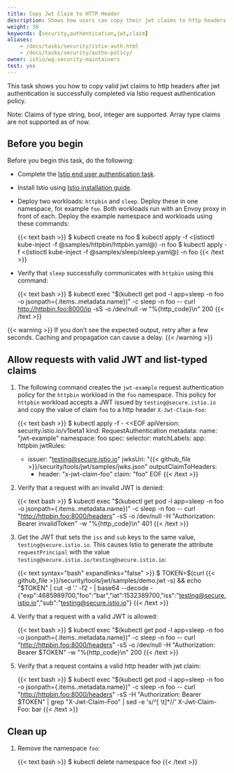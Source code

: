 ```yaml
---
title: Copy Jwt Claim to HTTP Header
description: Shows how users can copy their jwt claims to http headers.
weight: 30
keywords: [security,authentication,jwt,claim]
aliases:
    - /docs/tasks/security/istio-auth.html
    - /docs/tasks/security/authn-policy/
owner: istio/wg-security-maintainers
test: yes
---
```

 
This task shows you how to copy valid jwt claims to http headers after jwt authentication is successfully completed via Istio request authentication policy. 
 
Note: Claims of type string, bool, integer are supported. Array type claims are not supported as of now.
 
## Before you begin
 
Before you begin this task, do the following:
 
* Complete the [Istio end user authentication task](/docs/tasks/security/authentication/authn-policy/#end-user-authentication).
 
* Install Istio using [Istio installation guide](/docs/setup/install/istioctl/).
 
* Deploy two workloads: `httpbin` and `sleep`. Deploy these in one namespace,
for example `foo`. Both workloads run with an Envoy proxy in front of each.
Deploy the example namespace and workloads using these commands:
 
    {{< text bash >}}
    $ kubectl create ns foo
    $ kubectl apply -f <(istioctl kube-inject -f @samples/httpbin/httpbin.yaml@) -n foo
    $ kubectl apply -f <(istioctl kube-inject -f @samples/sleep/sleep.yaml@) -n foo
    {{< /text >}}
 
* Verify that `sleep` successfully communicates with `httpbin` using this command:
 
    {{< text bash >}}
    $ kubectl exec "$(kubectl get pod -l app=sleep -n foo -o jsonpath={.items..metadata.name})" -c sleep -n foo -- curl http://httpbin.foo:8000/ip -sS -o /dev/null -w "%{http_code}\n"
    200
    {{< /text >}}
 
{{< warning >}}
If you don’t see the expected output, retry after a few seconds.
Caching and propagation can cause a delay.
{{< /warning >}}
 
## Allow requests with valid JWT and list-typed claims
 
1. The following command creates the `jwt-example` request authentication policy
for the `httpbin` workload in the `foo` namespace. This policy for `httpbin` workload
accepts a JWT issued by `testing@secure.istio.io` and copy the value of claim `foo` to a http header `X-Jwt-Claim-Foo`:
 
    {{< text bash >}}
    $ kubectl apply -f - <<EOF
    apiVersion: security.istio.io/v1beta1
    kind: RequestAuthentication
    metadata:
      name: "jwt-example"
      namespace: foo
    spec:
      selector:
        matchLabels:
          app: httpbin
      jwtRules:
      - issuer: "testing@secure.istio.io"
        jwksUri: "{{< github_file >}}/security/tools/jwt/samples/jwks.json"
        outputClaimToHeaders:
        - header: "x-jwt-claim-foo"
          claim: "foo"
    EOF
    {{< /text >}}
 
1. Verify that a request with an invalid JWT is denied:
 
    {{< text bash >}}
    $ kubectl exec "$(kubectl get pod -l app=sleep -n foo -o jsonpath={.items..metadata.name})" -c sleep -n foo -- curl "http://httpbin.foo:8000/headers" -sS -o /dev/null -H "Authorization: Bearer invalidToken" -w "%{http_code}\n"
    401
    {{< /text >}}
 
1. Get the JWT that sets the `iss` and `sub` keys to the same value, `testing@secure.istio.io`.
This causes Istio to generate the attribute `requestPrincipal` with the value `testing@secure.istio.io/testing@secure.istio.io`:
 
    {{< text syntax="bash" expandlinks="false" >}}
    $ TOKEN=$(curl {{< github_file >}}/security/tools/jwt/samples/demo.jwt -s) && echo "$TOKEN" | cut -d '.' -f2 - | base64 --decode -
    {"exp":4685989700,"foo":"bar","iat":1532389700,"iss":"testing@secure.istio.io","sub":"testing@secure.istio.io"}
    {{< /text >}}
 
1. Verify that a request with a valid JWT is allowed:
 
    {{< text bash >}}
    $ kubectl exec "$(kubectl get pod -l app=sleep -n foo -o jsonpath={.items..metadata.name})" -c sleep -n foo -- curl "http://httpbin.foo:8000/headers" -sS -o /dev/null -H "Authorization: Bearer $TOKEN" -w "%{http_code}\n"
    200
    {{< /text >}}
 
1. Verify that a request contains a valid http header with jwt claim:
 
    {{< text bash >}}
    $ kubectl exec "$(kubectl get pod -l app=sleep -n foo -o jsonpath={.items..metadata.name})" -c sleep -n foo -- curl "http://httpbin.foo:8000/headers" -sS -H "Authorization: Bearer $TOKEN" | grep "X-Jwt-Claim-Foo" | sed -e 's/^[ \t]*//'
    X-Jwt-Claim-Foo: bar
    {{< /text >}}
 
## Clean up
 
1. Remove the namespace `foo`:
 
    {{< text bash >}}
    $ kubectl delete namespace foo
    {{< /text >}}